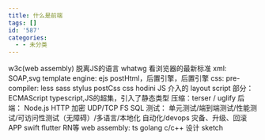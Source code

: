 ```yaml
---
title: 什么是前端
tags: []
id: '587'
categories:
  - - 未分类
---
```


w3c(web assembly) 脱离JS的语言 whatwg 看浏览器的最新标准 xml: SOAP,svg template engine: ejs postHtml，后置引擎，后置引擎 css: pre-compiler: less sass stylus postCss css hodini JS 介入的 layout script 部分： ECMAScript typescript,JS的超集，引入了静态类型 压缩：terser / uglify 后端： Node.js HTTP 加密 UDP/TCP FS SQL 测试： 单元测试/端到端测试/性能测试/可访问性测试（无障碍）/多语言/本地化 自动化/devops 灾备、升级、回滚 APP swift flutter RN等 web assembly: ts golang c/c++ 设计 sketch